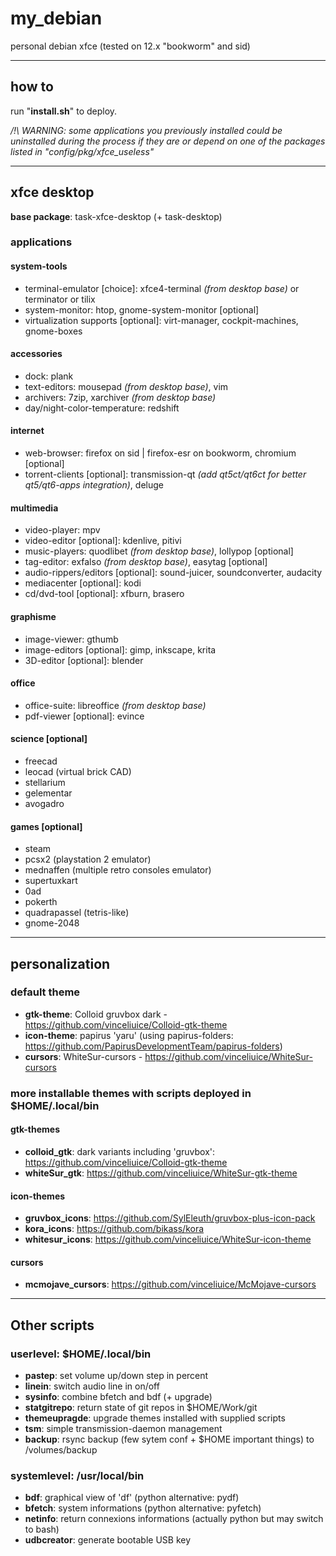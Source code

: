 # my\_debian

personal debian xfce (tested on 12.x "bookworm" and sid)

---------

## how to

run "**install.sh**" to deploy.

*/!\ WARNING: some applications you previously installed could be uninstalled during the process if they are or depend on one of the packages listed in "config/pkg/xfce\_useless"*

---------

## xfce desktop

**base package**: task-xfce-desktop (+ task-desktop)

### applications

#### system-tools

- terminal-emulator [choice]: xfce4-terminal *(from desktop base)* or terminator or tilix
- system-monitor: htop, gnome-system-monitor [optional]
- virtualization supports [optional]: virt-manager, cockpit-machines, gnome-boxes

#### accessories

- dock: plank
- text-editors: mousepad *(from desktop base)*, vim
- archivers: 7zip, xarchiver *(from desktop base)*
- day/night-color-temperature: redshift

#### internet

- web-browser: firefox on sid | firefox-esr on bookworm, chromium [optional]
- torrent-clients [optional]: transmission-qt *(add qt5ct/qt6ct for better qt5/qt6-apps integration)*, deluge

#### multimedia

- video-player: mpv
- video-editor [optional]: kdenlive, pitivi
- music-players: quodlibet *(from desktop base)*, lollypop [optional]
- tag-editor: exfalso *(from desktop base)*, easytag [optional]
- audio-rippers/editors [optional]: sound-juicer, soundconverter, audacity
- mediacenter [optional]: kodi
- cd/dvd-tool [optional]: xfburn, brasero

#### graphisme

- image-viewer: gthumb
- image-editors [optional]: gimp, inkscape, krita
- 3D-editor [optional]: blender

#### office

- office-suite: libreoffice *(from desktop base)*
- pdf-viewer [optional]: evince

#### science [optional]

- freecad
- leocad (virtual brick CAD)
- stellarium
- gelementar
- avogadro

#### games [optional]

- steam
- pcsx2 (playstation 2 emulator)
- mednaffen (multiple retro consoles emulator)
- supertuxkart
- 0ad
- pokerth
- quadrapassel (tetris-like)
- gnome-2048

---------

## personalization

### default theme

- **gtk-theme**: Colloid gruvbox dark - https://github.com/vinceliuice/Colloid-gtk-theme
- **icon-theme**: papirus 'yaru' (using papirus-folders: https://github.com/PapirusDevelopmentTeam/papirus-folders)
- **cursors**: WhiteSur-cursors - https://github.com/vinceliuice/WhiteSur-cursors

### more installable themes with scripts deployed in $HOME/.local/bin

#### gtk-themes

- **colloid_gtk**: dark variants including 'gruvbox': https://github.com/vinceliuice/Colloid-gtk-theme
- **whiteSur_gtk**: https://github.com/vinceliuice/WhiteSur-gtk-theme

#### icon-themes

- **gruvbox_icons**: https://github.com/SylEleuth/gruvbox-plus-icon-pack
- **kora_icons**: https://github.com/bikass/kora
- **whitesur_icons**: https://github.com/vinceliuice/WhiteSur-icon-theme

#### cursors

- **mcmojave_cursors**: https://github.com/vinceliuice/McMojave-cursors

---------

## Other scripts

### userlevel: $HOME/.local/bin

- **pastep**: set volume up/down step in percent
- **linein**: switch audio line in on/off
- **sysinfo**: combine bfetch and bdf (+ upgrade)
- **statgitrepo**: return state of git repos in $HOME/Work/git
- **themeupragde**: upgrade themes installed with supplied scripts
- **tsm**: simple transmission-daemon management
- **backup**: rsync backup (few sytem conf + $HOME important things) to /volumes/backup

### systemlevel: /usr/local/bin

- **bdf**: graphical view of 'df' (python alternative: pydf)
- **bfetch**: system informations (python alternative: pyfetch)
- **netinfo**: return connexions informations (actually python but may switch to bash)
- **udbcreator**: generate bootable USB key
